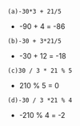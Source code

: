 `(a)-30*3 + 21/5`
- -90 + 4 = -86

`(b)-30 + 3*21/5`
- -30 + 12 = -18

`(c)30 / 3 * 21 % 5`
- 210 % 5 = 0

`(d)-30 / 3 *21 % 4`
- -210 % 4 = -2
